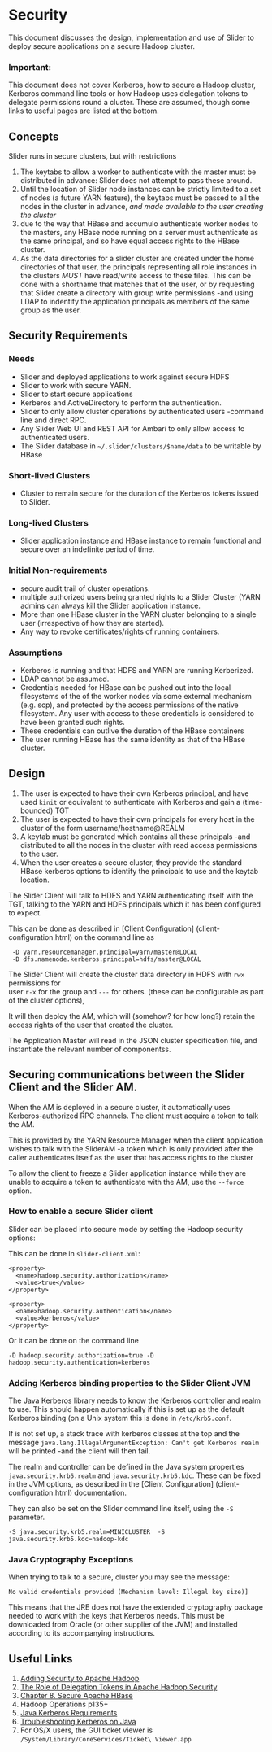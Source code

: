 <!---
   Licensed to the Apache Software Foundation (ASF) under one or more
   contributor license agreements.  See the NOTICE file distributed with
   this work for additional information regarding copyright ownership.
   The ASF licenses this file to You under the Apache License, Version 2.0
   (the "License"); you may not use this file except in compliance with
   the License.  You may obtain a copy of the License at

       http://www.apache.org/licenses/LICENSE-2.0

   Unless required by applicable law or agreed to in writing, software
   distributed under the License is distributed on an "AS IS" BASIS,
   WITHOUT WARRANTIES OR CONDITIONS OF ANY KIND, either express or implied.
   See the License for the specific language governing permissions and
   limitations under the License.
-->

# Security

This document discusses the design, implementation and use of Slider
to deploy secure applications on a secure Hadoop cluster.

### Important:
 
This document does not cover Kerberos, how to secure a Hadoop cluster, Kerberos
command line tools or how Hadoop uses delegation tokens to delegate permissions
round a cluster. These are assumed, though some links to useful pages are
listed at the bottom. 


## Concepts

Slider runs in secure clusters, but with restrictions

1. The keytabs to allow a worker to authenticate with the master must
   be distributed in advance: Slider does not attempt to pass these around.
1. Until the location of Slider node instances can be strictly limited to
  a set of nodes (a future YARN feature), the keytabs must be passed to
  all the nodes in the cluster in advance, *and made available to the
  user creating the cluster*
1. due to the way that HBase and accumulo authenticate worker nodes to
  the masters, any HBase node running on a server must authenticate as
  the same principal, and so have equal access rights to the HBase cluster.
1. As the data directories for a slider cluster are created under the home
  directories of that user, the principals representing all role instances
  in the clusters *MUST* have read/write access to these files. This can be
  done with a shortname that matches that of the user, or by requesting
  that Slider create a directory with group write permissions -and using LDAP
  to indentify the application principals as members of the same group
  as the user.


## Security Requirements


### Needs
*  Slider and deployed applications to work against secure HDFS
*  Slider to work with secure YARN.
*  Slider to start secure applications
*  Kerberos and ActiveDirectory to perform the authentication.
*  Slider to only allow cluster operations by authenticated users -command line and direct RPC. 
*  Any Slider Web UI and REST API for Ambari to only allow access to authenticated users.
*  The Slider database in `~/.slider/clusters/$name/data` to be writable by HBase


### Short-lived Clusters
*  Cluster to remain secure for the duration of the Kerberos tokens issued to Slider.


### Long-lived Clusters

*  Slider application instance and HBase instance to remain functional and secure over an indefinite period of time.

### Initial Non-requirements
*  secure audit trail of cluster operations.
*  multiple authorized users being granted rights to a Slider Cluster (YARN admins can always kill the Slider application instance.
*  More than one HBase cluster in the YARN cluster belonging to a single user (irrespective of how they are started).
*  Any way to revoke certificates/rights of running containers.

### Assumptions
*  Kerberos is running and that HDFS and YARN are running Kerberized.
*  LDAP cannot be assumed. 
*  Credentials needed for HBase can be pushed out into the local filesystems of 
  the of the worker nodes via some external mechanism (e.g. scp), and protected by
  the access permissions of the native filesystem. Any user with access to these
  credentials is considered to have been granted such rights.
*  These credentials can  outlive the duration of the HBase containers
*  The user running HBase has the same identity as that of the HBase cluster.

## Design


1. The user is expected to have their own Kerberos principal, and have used `kinit`
  or equivalent to authenticate with Kerberos and gain a (time-bounded) TGT
1. The user is expected to have their own principals for every host in the cluster of the form
  username/hostname@REALM
1. A keytab must be generated which contains all these principals -and distributed
  to all the nodes in the cluster with read access permissions to the user.
1. When the user creates a secure cluster, they provide the standard HBase kerberos options
  to identify the principals to use and the keytab location.

The Slider Client will talk to HDFS and YARN authenticating itself with the TGT,
talking to the YARN and HDFS principals which it has been configured to expect.

This can be done as described in [Client Configuration] (client-configuration.html) on the command line as

     -D yarn.resourcemanager.principal=yarn/master@LOCAL 
     -D dfs.namenode.kerberos.principal=hdfs/master@LOCAL

The Slider Client will create the cluster data directory in HDFS with `rwx` permissions for  
user `r-x` for the group and `---` for others. (these can be configurable as part of the cluster options), 

It will then deploy the AM, which will (somehow? for how long?) retain the access
rights of the user that created the cluster.

The Application Master will read in the JSON cluster specification file, and instantiate the
relevant number of componentss. 


## Securing communications between the Slider Client and the Slider AM.

When the AM is deployed in a secure cluster,
it automatically uses Kerberos-authorized RPC channels. The client must acquire a
token to talk the AM. 

This is provided by the YARN Resource Manager when the client application
wishes to talk with the SliderAM -a token which is only provided after
the caller authenticates itself as the user that has access rights
to the cluster

To allow the client to freeze a Slider application instance while they are unable to acquire
a token to authenticate with the AM, use the `--force` option.

### How to enable a secure Slider client

Slider can be placed into secure mode by setting the Hadoop security options:

This can be done in `slider-client.xml`:


    <property>
      <name>hadoop.security.authorization</name>
      <value>true</value>
    </property>
    
    <property>
      <name>hadoop.security.authentication</name>
      <value>kerberos</value>
    </property>


Or it can be done on the command line

    -D hadoop.security.authorization=true -D hadoop.security.authentication=kerberos

### Adding Kerberos binding properties to the Slider Client JVM

The Java Kerberos library needs to know the Kerberos controller and
realm to use. This should happen automatically if this is set up as the
default Kerberos binding (on a Unix system this is done in `/etc/krb5.conf`.

If is not set up, a stack trace with kerberos classes at the top and
the message `java.lang.IllegalArgumentException: Can't get Kerberos realm`
will be printed -and the client will then fail.

The realm and controller can be defined in the Java system properties
`java.security.krb5.realm` and `java.security.krb5.kdc`. These can be fixed
in the JVM options, as described in the [Client Configuration] (client-configuration.html)
documentation.

They can also be set on the Slider command line itself, using the `-S` parameter.

    -S java.security.krb5.realm=MINICLUSTER  -S java.security.krb5.kdc=hadoop-kdc

### Java Cryptography Exceptions 


When trying to talk to a secure, cluster you may see the message:

    No valid credentials provided (Mechanism level: Illegal key size)]

This means that the JRE does not have the extended cryptography package
needed to work with the keys that Kerberos needs. This must be downloaded
from Oracle (or other supplier of the JVM) and installed according to
its accompanying instructions.

## Useful Links

1. [Adding Security to Apache Hadoop](http://hortonworks.com/wp-content/uploads/2011/10/security-design_withCover-1.pdf)
1. [The Role of Delegation Tokens in Apache Hadoop Security](http://hortonworks.com/blog/the-role-of-delegation-tokens-in-apache-hadoop-security/)
1. [Chapter 8. Secure Apache HBase](http://hbase.apache.org/book/security.html)
1. Hadoop Operations p135+
1. [Java Kerberos Requirements](http://docs.oracle.com/javase/7/docs/technotes/guides/security/jgss/tutorials/KerberosReq.htmla)
1. [Troubleshooting Kerberos on Java](http://docs.oracle.com/javase/7/docs/technotes/guides/security/jgss/tutorials/Troubleshooting.html)
1. For OS/X users, the GUI ticket viewer is `/System/Library/CoreServices/Ticket\ Viewer.app`


